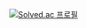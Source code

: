 [![Solved.ac
프로필](http://mazassumnida.wtf/api/v2/generate_badge?boj=yjinlee99)](https://solved.ac/yjinlee99})
